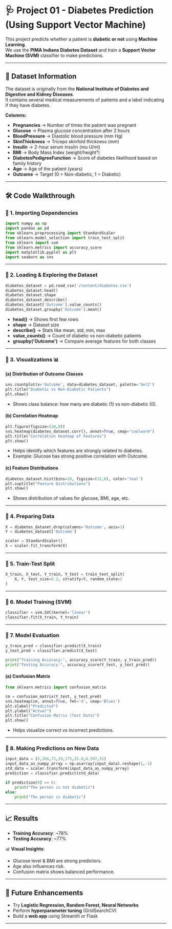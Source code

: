# 🩺 Project 01 - Diabetes Prediction (Using Support Vector Machine)

This project predicts whether a patient is **diabetic or not** using **Machine Learning**.  
We use the **PIMA Indians Diabetes Dataset** and train a **Support Vector Machine (SVM)** classifier to make predictions.  

---

## 📖 Dataset Information
The dataset is originally from the **National Institute of Diabetes and Digestive and Kidney Diseases**.  
It contains several medical measurements of patients and a label indicating if they have diabetes.  

**Columns:**
- **Pregnancies** → Number of times the patient was pregnant  
- **Glucose** → Plasma glucose concentration after 2 hours  
- **BloodPressure** → Diastolic blood pressure (mm Hg)  
- **SkinThickness** → Triceps skinfold thickness (mm)  
- **Insulin** → 2-hour serum insulin (mu U/ml)  
- **BMI** → Body Mass Index (weight/height²)  
- **DiabetesPedigreeFunction** → Score of diabetes likelihood based on family history  
- **Age** → Age of the patient (years)  
- **Outcome** → Target (0 = Non-diabetic, 1 = Diabetic)  

---

## 🛠️ Code Walkthrough

### 🔹 1. Importing Dependencies
```python
import numpy as np
import pandas as pd
from sklearn.preprocessing import StandardScaler
from sklearn.model_selection import train_test_split
from sklearn import svm
from sklearn.metrics import accuracy_score
import matplotlib.pyplot as plt
import seaborn as sns
````

---

### 🔹 2. Loading & Exploring the Dataset

```python
diabetes_dataset = pd.read_csv('/content/diabetes.csv')
diabetes_dataset.head()
diabetes_dataset.shape
diabetes_dataset.describe()
diabetes_dataset['Outcome'].value_counts()
diabetes_dataset.groupby('Outcome').mean()
```

* **head()** → Shows first few rows
* **shape** → Dataset size
* **describe()** → Stats like mean, std, min, max
* **value\_counts()** → Count of diabetic vs non-diabetic patients
* **groupby('Outcome')** → Compare average features for both classes

---

### 🔹 3. Visualizations 📊

#### (a) Distribution of Outcome Classes

```python
sns.countplot(x='Outcome', data=diabetes_dataset, palette='Set2')
plt.title("Diabetic vs Non-Diabetic Patients")
plt.show()
```

* Shows class balance: how many are diabetic (1) vs non-diabetic (0).

#### (b) Correlation Heatmap

```python
plt.figure(figsize=(10,8))
sns.heatmap(diabetes_dataset.corr(), annot=True, cmap="coolwarm")
plt.title("Correlation Heatmap of Features")
plt.show()
```

* Helps identify which features are strongly related to diabetes.
* Example: Glucose has strong positive correlation with Outcome.

#### (c) Feature Distributions

```python
diabetes_dataset.hist(bins=20, figsize=(12,8), color='teal')
plt.suptitle("Feature Distributions")
plt.show()
```

* Shows distribution of values for glucose, BMI, age, etc.

---

### 🔹 4. Preparing Data

```python
X = diabetes_dataset.drop(columns='Outcome', axis=1)
Y = diabetes_dataset['Outcome']

scaler = StandardScaler()
X = scaler.fit_transform(X)
```

---

### 🔹 5. Train-Test Split

```python
X_train, X_test, Y_train, Y_test = train_test_split(
    X, Y, test_size=0.2, stratify=Y, random_state=2
)
```

---

### 🔹 6. Model Training (SVM)

```python
classifier = svm.SVC(kernel='linear')
classifier.fit(X_train, Y_train)
```

---

### 🔹 7. Model Evaluation

```python
y_train_pred = classifier.predict(X_train)
y_test_pred = classifier.predict(X_test)

print("Training Accuracy:", accuracy_score(Y_train, y_train_pred))
print("Testing Accuracy:", accuracy_score(Y_test, y_test_pred))
```

#### (a) Confusion Matrix

```python
from sklearn.metrics import confusion_matrix

cm = confusion_matrix(Y_test, y_test_pred)
sns.heatmap(cm, annot=True, fmt='d', cmap='Blues')
plt.xlabel("Predicted")
plt.ylabel("Actual")
plt.title("Confusion Matrix (Test Data)")
plt.show()
```

* Helps visualize correct vs incorrect predictions.

---

### 🔹 8. Making Predictions on New Data

```python
input_data = (5,166,72,19,175,25.8,0.587,51)
input_data_as_numpy_array = np.asarray(input_data).reshape(1,-1)
std_data = scaler.transform(input_data_as_numpy_array)
prediction = classifier.predict(std_data)

if prediction[0] == 0:
    print("The person is not diabetic")
else:
    print("The person is diabetic")
```

---

## 📈 Results

* **Training Accuracy**: \~78%
* **Testing Accuracy**: \~77%

📊 **Visual Insights**:

* Glucose level & BMI are strong predictors.
* Age also influences risk.
* Confusion matrix shows balanced performance.

---

## 🔮 Future Enhancements

* Try **Logistic Regression, Random Forest, Neural Networks**
* Perform **hyperparameter tuning** (GridSearchCV)
* Build a **web app** using Streamlit or Flask

---
